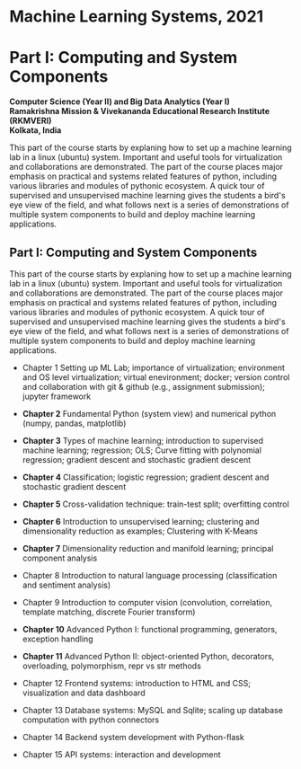 # Machine Learning Systems, 2021    
# Part I: Computing and System Components  

**Computer Science (Year II) and Big Data Analytics (Year I)**   
**Ramakrishna Mission & Vivekananda Educational Research Institute (RKMVERI)**      
**Kolkata, India**  

This part of the course starts by explaning how to set up a machine learning lab in a linux (ubuntu) system. Important and useful tools for virtualization and collaborations are demonstrated. The part of the course places major emphasis on practical and systems related features of python, including various libraries and modules of pythonic ecosystem. A quick tour of supervised and unsupervised machine learning gives the students a bird's eye view of the field, and what follows next is a series of demonstrations of multiple system components to build and deploy machine learning applications. 

## Part I: Computing and System Components

This part of the course starts by explaning how to set up a machine learning lab in a linux (ubuntu) system. Important and useful tools for virtualization and collaborations are demonstrated. The part of the course places major emphasis on practical and systems related features of python, including various libraries and modules of pythonic ecosystem. A quick tour of supervised and unsupervised machine learning gives the students a bird's eye view of the field, and what follows next is a series of demonstrations of multiple system components to build and deploy machine learning applications. 

* Chapter 1 Setting up ML Lab; importance of virtualization; environment and OS level virtualization; virtual enevironment; docker; version control and collaboration with git & github (e.g., assignment submission); jupyter framework

* **Chapter 2** Fundamental Python (system view) and numerical python (numpy, pandas, matplotlib)

* **Chapter 3** Types of machine learning; introduction to supervised machine learning; regression; OLS; Curve fitting with polynomial regression; gradient descent and stochastic gradient descent

* **Chapter 4** Classification; logistic regression; gradient descent and stochastic gradient descent

* **Chapter 5** Cross-validation technique: train-test split; overfitting control

* **Chapter 6** Introduction to unsupervised learning; clustering and dimensionality reduction as examples; Clustering with K-Means

* **Chapter 7** Dimensionality reduction and manifold learning; principal component analysis

* Chapter 8 Introduction to natural language processing (classification and sentiment analysis)

* Chapter 9 Introduction to computer vision (convolution, correlation, template matching, discrete Fourier transform)

* **Chapter 10** Advanced Python I: functional programming, generators, exception handling

* **Chapter 11** Advanced Python II: object-oriented Python, decorators, overloading, polymorphism, repr vs str methods

* Chapter 12 Frontend systems: introduction to HTML and CSS; visualization and data dashboard

* Chapter 13 Database systems: MySQL and Sqlite; scaling up database computation with python connectors

* Chapter 14 Backend system development with Python-flask

* Chapter 15 API systems: interaction and development 
